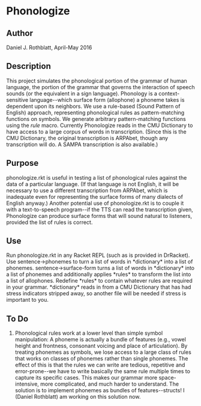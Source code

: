 # Phonologize

## Author
Daniel J. Rothblatt, April-May 2016

## Description
This project simulates the phonological portion of the grammar of
human language, the portion of the grammar that governs the
interaction of speech sounds (or the equivalent in a sign
language).
Phonology is a context-sensitive language--which surface form (allophone) a
phoneme takes is dependent upon its neighbors. We use a rule-based
(Sound Pattern of English) approach, representing phonological rules
as pattern-matching functions on symbols. We generate arbitrary
pattern-matching functions using the _rule_ macro.
Currently Phonologize reads in the CMU Dictionary to have access to a
large corpus of words in transcription. (Since this is the CMU
Dictionary, the original transcription is ARPAbet, though any transcription
will do. A SAMPA transcription is also available.)

## Purpose
phonologize.rkt is useful in testing a list of phonological rules
against the data of a particular language. (If that language is not
English, it will be necessary to use a different transcription from
ARPAbet, which is inadequate even for representing the surface forms
of many dialects of English anyway.)
Another potential use of phonologize.rkt is to couple it with a
text-to-speech program--if the TTS can read the transcription given,
Phonologize can produce surface forms that will sound natural to
listeners, provided the list of rules is correct.

## Use
Run phonologize.rkt in any Racket REPL (such as is provided in
DrRacket). Use sentence->phonemes to turn a list of words in
\*dictionary\* into a list of phonemes. sentence->surface-form turns a
list of words in \*dictionary\* into a list of phonemes and additionally
applies \*rules\* to transform the list into a list of allophones.
Redefine \*rules\* to contain whatever rules are required in
your grammar. \*dictionary\* reads in from a CMU Dictionary that has had
stress indicators stripped away, so another file will be needed if
stress is important to you.

## To Do
1. Phonological rules work at a lower level than simple symbol
manipulation: A phoneme is actually a bundle of features (e.g., vowel
height and frontness, consonant voicing and place of articulation). By
treating phonemes as symbols, we lose access to a large class of rules
that works on classes of phonemes rather than single phonemes. The
effect of this is that the rules we can write are tedious, repetitive
and error-prone--we have to write basically the same rule multiple
times to capture its specific cases. This makes our grammar more
space-intensive, more complicated, and much harder to understand.
The solution is to implement phonemes as bundles of features--structs!
I (Daniel Rothblatt) am working on this solution now.
